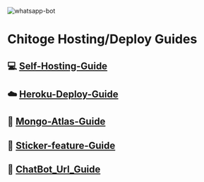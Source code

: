 <img src="https://i.redd.it/niielntsznh61.png" alt="whatsapp-bot" border="0"></a>
# Chitoge Hosting/Deploy Guides

## 💻 [Self-Hosting-Guide](https://github.com/tearffpc/V-Guides/blob/main/Self-hosting-guide.md)
## ☁️ [Heroku-Deploy-Guide](https://github.com/tearffpc/V-Guides/blob/main/Heroku-Deploy-Guide.md) 
## 💚 [Mongo-Atlas-Guide](https://github.com/tearffpc/V-Guides/blob/main/Mongo-Atlas-guide.md)
## 💫 [Sticker-feature-Guide](https://github.com/tearffpc/V-Guides/blob/main/Sticker-feature-Guide.md)
## 🔰 [ChatBot_Url_Guide](https://github.com/tearffpc/V-Guides/blob/main/Chat_Bot_Url.md)

